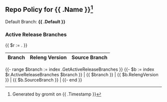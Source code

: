## Repo Policy for {{ .Name }}[^1]

Default Branch: **{{ .Default }}**

### Active Release Branches
{{ $r := . }}

| Branch | Releng Version | Source Branch |
| -------| -------------- | ------------- |
{{- range $branch := index .GetActiveReleaseBranches }}
{{- $b := index $r.ActiveReleaseBranches $branch }}
| {{ $branch }} | {{ $b.RelengVersion }} | {{ $b.SourceBranch }} |
{{- end }}

[^1]: Generated by gromit on {{ .Timestamp }}



